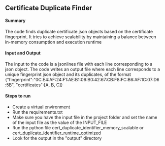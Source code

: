 ## Certificate Duplicate Finder

#### Summary <br/>
The code finds duplicate certificate json objects based on the certificate fingerprint. It tries to achieve scalability by maintaining a balance between in-memory consumption and execution runtime

#### Input and Output<br/>
The input to the code is a jsonlines file with each line corresponding to a json object.
The code writes an output file where each line corresponds to a unique fingerprint json object and its duplicates, of the format
{"fingerprint":"0C:E4:AF:24:F1:AE:B1:09:B0:42:67:CB:F8:FC:B6:AF:1C:07:D6:5B", "certificates":[A, B, C]}

#### Steps to run
* Create a virtual environment 
* Run the requirements.txt
* Make sure you have the input file in the project folder
and set the name of the input file as the value of the INPUT_FILE
* Run the python file cert_duplicate_identifier_memory_scalable or cert_duplicate_identifier_runtime_optimized
* Look for the output in the "output" directory
